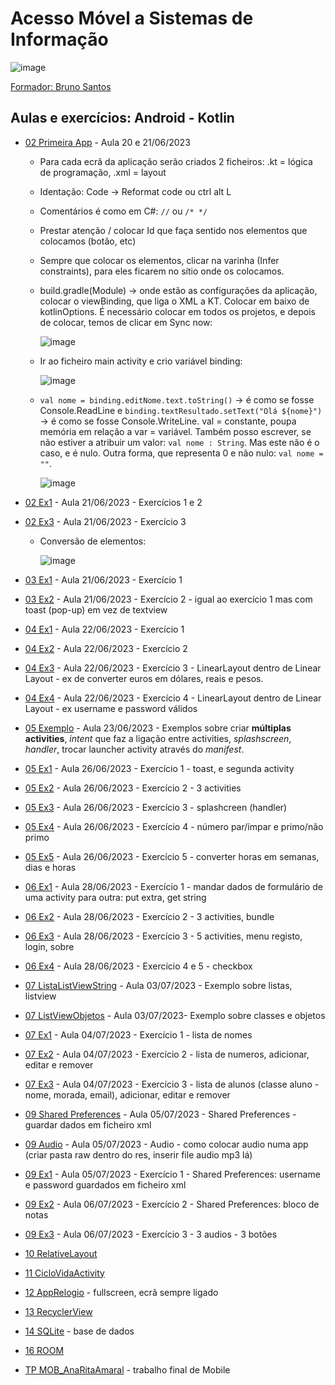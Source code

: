 # Acesso Móvel a Sistemas de Informação

![image](https://github.com/RitAmaral/SWAndroid/assets/132366922/bf37c094-0400-4b53-bdd5-b99464870347)

[Formador: Bruno Santos](https://github.com/brunofrs7/Android-Kotlin)

## Aulas e exercícios: Android - Kotlin

- [02 Primeira App](02_PrimeiraAPP_Rita) - Aula 20 e 21/06/2023
    - Para cada ecrã da aplicação serão criados 2 ficheiros: .kt = lógica de programação, .xml = layout
    - Identação: Code -> Reformat code ou ctrl alt L
    - Comentários é como em C#: `//` ou `/* */`
    - Prestar atenção / colocar Id que faça sentido nos elementos que colocamos (botão, etc)
    - Sempre que colocar os elementos, clicar na varinha (Infer constraints), para eles ficarem no sítio onde os colocamos.
    - build.gradle(Module) -> onde estão as configurações da aplicação, colocar o viewBinding, que liga o XML a KT. Colocar em baixo de kotlinOptions. É necessário colocar em todos os projetos, e depois de colocar, temos de clicar em Sync now:
      
      ![image](https://github.com/RitAmaral/SWAndroid/assets/132366922/9835a887-07a1-4eb5-ab3c-193f88497f32)

    - Ir ao ficheiro main activity e crio variável binding:
      
      ![image](https://github.com/RitAmaral/SWAndroid/assets/132366922/820a9c1d-be8d-44f0-9782-832fc2e7401a)

    - `val nome = binding.editNome.text.toString()` -> é como se fosse Console.ReadLine e `binding.textResultado.setText("Olá ${nome}")` -> é como se fosse Console.WriteLine. val = constante, poupa memória em relação a var = variável. Também posso escrever, se não estiver a atribuir um valor: `val nome : String`. Mas este não é o caso, e é nulo. Outra forma, que representa 0 e não nulo: `val nome = ""`.
      
      ![image](https://github.com/RitAmaral/SWAndroid/assets/132366922/c59708ce-3e4c-4737-a2d8-a9dd9f7092ad)
      
- [02 Ex1](02_Ex1) - Aula 21/06/2023 - Exercícios 1 e 2
- [02 Ex3](02_Ex3) - Aula 21/06/2023 - Exercício 3
    - Conversão de elementos:
     
      ![image](https://github.com/RitAmaral/SWAndroid/assets/132366922/d91de8cf-095d-4a2d-925f-51e49b244b55)

- [03 Ex1](03_Ex1) - Aula 21/06/2023 - Exercício 1
- [03 Ex2](03_Ex2) - Aula 21/06/2023 - Exercício 2 - igual ao exercício 1 mas com toast (pop-up) em vez de textview
- [04 Ex1](04_Ex1) - Aula 22/06/2023 - Exercício 1
- [04 Ex2](04_Ex2) - Aula 22/06/2023 - Exercício 2
- [04 Ex3](04_Ex3) - Aula 22/06/2023 - Exercício 3 - LinearLayout dentro de Linear Layout - ex de converter euros em dólares, reais e pesos.
- [04 Ex4](04_Ex4) - Aula 22/06/2023 - Exercício 4 - LinearLayout dentro de Linear Layout - ex username e password válidos
- [05 Exemplo](05_Exemplo) - Aula 23/06/2023 - Exemplos sobre criar **múltiplas activities**, *intent* que faz a ligação entre activities, *splashscreen*, *handler*, trocar launcher activity através do *manifest*.
- [05 Ex1](05_Ex1) - Aula 26/06/2023 - Exercício 1 - toast, e segunda activity
- [05 Ex2](05_Ex2) - Aula 26/06/2023 - Exercício 2 - 3 activities
- [05 Ex3](05_Ex3) - Aula 26/06/2023 - Exercício 3 - splashcreen (handler)
- [05 Ex4](05_Ex4) - Aula 26/06/2023 - Exercício 4 - número par/ímpar e primo/não primo
- [05 Ex5](05_Ex5) - Aula 26/06/2023 - Exercício 5 - converter horas em semanas, dias e horas
- [06 Ex1](06_Ex1) - Aula 28/06/2023 - Exercício 1 - mandar dados de formulário de uma activity para outra: put extra, get string
- [06 Ex2](06_Ex2) - Aula 28/06/2023 - Exercício 2 - 3 activities, bundle
- [06 Ex3](06_Ex3) - Aula 28/06/2023 - Exercício 3 - 5 activities, menu registo, login, sobre
- [06 Ex4](06_Ex4) - Aula 28/06/2023 - Exercício 4 e 5 - checkbox
- [07 ListaListViewString](07_ListaListViewString) - Aula 03/07/2023 - Exemplo sobre listas, listview
- [07 ListViewObjetos](07_ListViewObjetos) - Aula 03/07/2023- Exemplo sobre classes e objetos
- [07 Ex1](07_Ex1) - Aula 04/07/2023 - Exercício 1 - lista de nomes
- [07 Ex2](07_Ex2) - Aula 04/07/2023 - Exercício 2 - lista de numeros, adicionar, editar e remover
- [07 Ex3](07_Ex3) - Aula 04/07/2023 - Exercício 3 - lista de alunos (classe aluno - nome, morada, email), adicionar, editar e remover
- [09 Shared Preferences](09_SharedPreferences) - Aula 05/07/2023 - Shared Preferences - guardar dados em ficheiro xml
- [09 Audio](09_Audio) - Aula 05/07/2023 - Audio - como colocar audio numa app (criar pasta raw dentro do res, inserir file audio mp3 lá)
- [09 Ex1](09_Ex1) - Aula 05/07/2023 - Exercício 1 - Shared Preferences: username e password guardados em ficheiro xml
- [09 Ex2](09_Ex2) - Aula 06/07/2023 - Exercício 2 - Shared Preferences: bloco de notas
- [09 Ex3](09_Ex3) - Aula 06/07/2023 - Exercício 3 - 3 audios - 3 botões
- [10 RelativeLayout](10_RelativeLayout)
- [11 CicloVidaActivity](11_CicloVidaActivity)
- [12 AppRelogio](12_AppRelogio) - fullscreen, ecrã sempre ligado
- [13 RecyclerView](13_RecyclerView)
- [14 SQLite](14_SQLite) - base de dados
- [16 ROOM](16_ROOM)
- [TP MOB_AnaRitaAmaral](TP_MOB_AnaRitaAmaral) - trabalho final de Mobile

